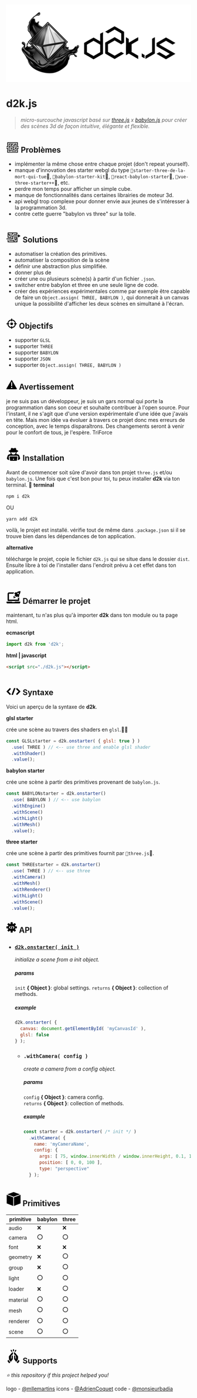 <img src="../images/d2k-logo-standard.png"/>

# d2k.js <!-- [![NPM Package][npm]][npm-url] [![Build Size][build-size]][build-size-url] [![NPM Downloads][npm-downloads]][npmtrends-url] [![Dev Dependencies][dev-dependencies]][dev-dependencies-url]  -->

> *micro-surcouche javascript basé sur [three.js](https://threejs.org) x [babylon.js](https://www.babylonjs.com) pour créer des scènes 3d de façon intuitive, élégante et flexible.*

## <svg xmlns="http://www.w3.org/2000/svg" x="0px" y="0px" width="35" viewBox="0 -10 100 100"><polygon points="20,80 36.2,80 36.2,63.8 31,63.8 31,74.7 25.3,74.7 25.3,47.2 52.8,47.2 52.8,69 69,69 69,63.8 58.1,63.8  58.1,47.2 69,47.2 69,41.9 25.3,41.9 25.3,25.3 41.9,25.3 41.9,31 31,31 31,36.2 47.2,36.2 47.2,25.3 58.1,25.3 58.1,20 20,20"/><polygon points="80,80 80,20 63.8,20 63.8,31 52.8,31 52.8,36.2 69,36.2 69,25.3 74.7,25.3 74.7,52.8 63.8,52.8 63.8,58.1 74.7,58.1 74.7,74.7 47.2,74.7 47.2,52.8 31,52.8 31,58.1 41.9,58.1 41.9,80"/><polygon points="85.7,85.7 14.3,85.7 14.3,52.8 2.5,52.8 2.5,58.1 9.1,58.1 9.1,90.9 90.9,90.9 90.9,58.1 97.5,58.1 97.5,52.8 85.7,52.8"/><polygon points="90.9,41.9 90.9,9.1 9.1,9.1 9.1,41.9 2.5,41.9 2.5,47.2 14.3,47.2 14.3,14.3 85.7,14.3 85.7,47.2 97.5,47.2 97.5,41.9"/></svg> Problèmes

- implémenter la même chose entre chaque projet (don't repeat yourself).
- manque d'innovation des starter webgl du type `starter-three-de-la-mort-qui-tue`, `babylon-starter-kit`, `react-babylon-starter`, `vue-three-starter++`, etc.
- perdre mon temps pour afficher un simple cube.
- manque de fonctionnalités dans certaines librairies de moteur 3d.
- api webgl trop complexe pour donner envie aux jeunes de s'intéresser à la programmation 3d.
- contre cette guerre "babylon vs three" sur la toile.

## <svg xmlns="http://www.w3.org/2000/svg" width="40" x="0px" y="0px" viewBox="0 -15 100 100"><polygon points="35.9,27.2 30.9,27.2 30.9,47.5 15.7,47.5 15.7,32.3 20.7,32.3 20.7,42.4 25.8,42.4 25.8,27.2 15.7,27.2 15.7,22.1 41,22.1 41,32.3 46.1,32.3 46.1,22.1 71.4,22.1 71.4,27.2 51.1,27.2 51.1,32.3 76.5,32.3 76.5,17.1 10.6,17.1 10.6,52.5 35.9,52.5"/><polygon points="51.1,52.5 71.4,52.5 71.4,57.6 51.1,57.6 51.1,62.7 61.3,62.7 61.3,72.8 66.3,72.8 66.3,62.7 71.4,62.7 71.4,77.9 56.2,77.9 56.2,67.7 20.7,67.7 20.7,72.8 51.1,72.8 51.1,77.9 15.7,77.9 15.7,67.7 10.6,67.7 10.6,82.9 76.5,82.9 76.5,47.5 51.1,47.5"/><polygon points="97.5,39.9 81.5,28.9 81.5,37.4 41,37.4 41,57.6 2.5,57.6 2.5,62.7 46.1,62.7 46.1,42.4 81.5,42.4 81.5,50.9"/></svg> Solutions

- automatiser la création des primitives.
- automatiser la composition de la scène
- définir une abstraction plus simplifiée.
- donner plus de
- créer une ou plusieurs scène(s) à partir d'un fichier `.json`.
- switcher entre babylon et three en une seule ligne de code.
- créer des expériences expérimentales comme par exemple être capable de faire un `Object.assign( THREE, BABYLON )`, qui donnerait à un canvas unique la possibilité d'afficher les deux scènes en simultané à l'écran.

## <svg xmlns="http://www.w3.org/2000/svg" version="1.1" x="0px" y="0px" width="30" viewBox="0 -5 100 100"><circle cx="50" cy="50" r="12"/><path d="M93.3,45.8h-4.9c-2-17.9-16.2-32.2-34.1-34.1V6.7c0-2.3-1.9-4.2-4.2-4.2c-2.3,0-4.2,1.9-4.2,4.2v4.9 c-17.9,2-32.2,16.2-34.1,34.1H6.7c-2.3,0-4.2,1.9-4.2,4.2c0,2.3,1.9,4.2,4.2,4.2h4.9c2,17.9,16.2,32.2,34.1,34.1v4.9 c0,2.3,1.9,4.2,4.2,4.2c2.3,0,4.2-1.9,4.2-4.2v-4.9c17.9-2,32.2-16.2,34.1-34.1h4.9c2.3,0,4.2-1.9,4.2-4.2 C97.5,47.7,95.6,45.8,93.3,45.8z M54.2,79.8v-4.3c0-2.3-1.9-4.2-4.2-4.2c-2.3,0-4.2,1.9-4.2,4.2v4.3 c-13.2-1.9-23.7-12.3-25.6-25.6h4.3c2.3,0,4.2-1.9,4.2-4.2c0-2.3-1.9-4.2-4.2-4.2h-4.3c1.9-13.2,12.3-23.7,25.6-25.6v4.3 c0,2.3,1.9,4.2,4.2,4.2c2.3,0,4.2-1.9,4.2-4.2v-4.3c13.2,1.9,23.7,12.3,25.6,25.6h-4.3c-2.3,0-4.2,1.9-4.2,4.2 c0,2.3,1.9,4.2,4.2,4.2h4.3C77.9,67.5,67.5,77.9,54.2,79.8z"/></svg> Objectifs

- supporter `GLSL`
- supporter `THREE`
- supporter `BABYLON` 
- supporter `JSON`
- supporter `Object.assign( THREE, BABYLON )`

## <svg xmlns="http://www.w3.org/2000/svg" version="1.1" x="0px" y="0px" width="30" viewBox="0 -5 100 100"><path d="M96.9,85L53.8,10.6c-1.7-2.9-5.8-2.9-7.5,0L3.1,85c-1.7,2.9,0.4,6.5,3.8,6.5h86.3C96.5,91.6,98.6,87.9,96.9,85z M46,31.3 c0-2.2,1.8-4,4-4s4,1.8,4,4v28.5c0,2.2-1.8,4-4,4s-4-1.8-4-4V31.3z M50,81.2c-3.2,0-5.8-2.6-5.8-5.8c0-3.2,2.6-5.8,5.8-5.8 s5.8,2.6,5.8,5.8C55.8,78.6,53.2,81.2,50,81.2z"/></svg> Avertissement

je ne suis pas un développeur, je suis un gars normal qui porte la programmation dans son coeur et souhaite contribuer à l'open source. Pour l'instant, il ne s'agit que d'une version expérimentale d'une idée que j'avais en tête. Mais mon idée va évoluer à travers ce projet donc mes erreurs de conception, avec le temps disparaîtrons. Des changements seront à venir pour le confort de tous, je l'espère. TriForce

## <svg xmlns="http://www.w3.org/2000/svg" x="0px" y="0px" width="40" viewBox="0 -10 100 100"><path d="M94.3,69.4l-4.7-14c-1.4-4.2-4.7-7.4-8.9-8.8l-12.5-4c2.1-3.3,3.4-7.3,3.4-11.5c0-0.1,0-0.1,0-0.2 c6.8-1.7,11.1-4.1,11.1-6.9c0-2.9-5-5.5-12.7-7.2l-2.5-9.9c-0.8-3.3-4.3-5.2-7.4-4.1l-8.3,2.7c-1.2,0.4-2.5,0.4-3.6,0l-8.3-2.7 c-3.2-1.1-6.6,0.9-7.4,4.1L30,16.8c-7.7,1.7-12.7,4.3-12.7,7.2c0,2.7,4.3,5.2,11.1,6.9c0,0.1,0,0.1,0,0.2c0,4.3,1.3,8.2,3.4,11.5 l-12.5,4c-4.2,1.4-7.5,4.6-8.9,8.8l-4.7,14c-2,5.9,1.5,12.3,7.7,13.6l7.7,1.7l-3.3-19.4c-0.4-2.5,0.3-5,1.9-6.9 c1.6-1.9,4-3,6.5-3h47.9c2.5,0,4.9,1.1,6.5,3c1.6,1.9,2.3,4.4,1.9,6.9L79,84.8l7.7-1.7C92.8,81.7,96.3,75.3,94.3,69.4z M50,47.1 c-8.6,0-15.6-6.7-16-15.1c4.7,0.8,10.2,1.2,16,1.2c5.8,0,11.3-0.4,16-1.2C65.6,40.4,58.6,47.1,50,47.1z"/><path d="M73.9,60.9H26.1c-1.9,0-3.3,1.7-3,3.5L28.2,95c0.2,1.5,1.5,2.5,3,2.5h37.6c1.5,0,2.7-1.1,3-2.5l5.1-30.5 C77.2,62.6,75.8,60.9,73.9,60.9z M50,82.9c-2.1,0-3.7-1.7-3.7-3.7c0-2.1,1.7-3.7,3.7-3.7c2.1,0,3.7,1.7,3.7,3.7 C53.7,81.3,52.1,82.9,50,82.9z"/></svg> Installation

Avant de commencer soit sûre d'avoir dans ton projet `three.js` et/ou `babylon.js`. Une fois que c'est bon pour toi, tu peux installer **d2k** via ton terminal.

**terminal**

```sh
npm i d2k
```

OU

```sh
yarn add d2k
```

voilà, le projet est installé. vérifie tout de même dans `.package.json` si il se trouve bien dans les dépendances de ton application.

**alternative**

télécharge le projet, copie le fichier `d2k.js` qui se situe dans le dossier `dist`. Ensuite libre à toi de l'installer dans l'endroit prévu à cet effet dans ton application.

## <svg xmlns="http://www.w3.org/2000/svg" width="40" version="1.1" x="0px" y="0px" viewBox="0 -30 100 125" x="0" y="0"><path d="M95.7,79.9H59.4c-0.2,0-0.4,0.2-0.4,0.4v1.4c0,0.9-0.7,1.6-1.6,1.6H41.6c-0.9,0-1.7-0.8-1.7-1.7v-1.4 c0-0.2-0.2-0.4-0.4-0.4H3.1c-0.3,0-0.6,0.3-0.6,0.6v6c0,2.9,2.3,5.2,5.2,5.2h83.4c2.9,0,5.2-2.3,5.2-5.2v-6 C96.3,80.2,96,79.9,95.7,79.9z"/><path d="M14.3,75.6h70.2c2.5,0,4.6-2,4.6-4.6V50.4l-4.4,3.8c-1.2,1-2.7,1.5-4.2,1.5c-0.2,0-0.3,0-0.5,0v10.7H18.9V27.1 c0-0.5,0.4-0.9,0.9-0.9h30.3c-0.2-1.8,0.3-3.7,1.5-5.1l3.4-4H19.8c-5.5,0-10,4.5-10,10V71C9.7,73.5,11.8,75.6,14.3,75.6z"/><path d="M56.1,26.8l6,2.2c-1.7,2.7-2.8,5.1-3.5,6.6c-0.5,1.1-0.3,2.3,0.6,3.1l8,8c0.8,0.8,2.1,1,3.1,0.6c1.5-0.7,3.8-1.8,6.6-3.5 l2.2,6c0.4,1,1.6,1.3,2.4,0.6l5.6-4.8c2.4-2.1,3.3-5.4,2.2-8.5l-1-2.7c7.6-8.6,9.5-20.9,9.3-24.6c0-0.4-0.2-0.8-0.4-1 c-0.3-0.3-0.6-0.4-1-0.4C92.3,8.1,80,10,71.4,17.6l-2.7-1c-3-1.1-6.4-0.2-8.5,2.2l-4.8,5.6C54.8,25.2,55.1,26.4,56.1,26.8z M78.2,20.9c1.8-1.8,4.8-1.8,6.6,0c1.8,1.8,1.8,4.8,0,6.6c-1.8,1.8-4.8,1.8-6.6,0C76.4,25.7,76.4,22.8,78.2,20.9z"/><path d="M50.9,56.2c0.1,0.8,1,1.1,1.6,0.6c1.9-1.5,4.4-1.7,7-2.2c1.9-0.4,5-2.1,5.7-4.9c-0.2-0.2-0.4-0.3-0.6-0.5l-1.9-1.9 c-0.5,0.8-1.5,1.3-2.1,1.4c-1.1,0.2-2.2,0.3-3,1c-0.3,0.2-0.6,0.1-0.7-0.3c-0.2-1,0.1-2,0.5-2.7c-0.2,0-0.4,0-0.5,0.1 c-0.4,0.2-0.7-0.1-0.6-0.5c0.3-1.1,1-2.6,2.2-3.3l-1.9-1.9c-0.1-0.1-0.2-0.2-0.3-0.4c-3.7,0.8-6.1,5.2-6.9,8.2 c-0.2,0.9,0.7,1.5,1.5,1.1c0.4-0.2,0.8-0.3,1.3-0.3C51.2,51.4,50.5,53.9,50.9,56.2z"/></svg> Démarrer le projet

maintenant, tu n'as plus qu'à importer **d2k** dans ton module ou ta page html.

**ecmascript**

```js
import d2k from 'd2k';
```

**html | javascript**

```html
<script src="./d2k.js"></script>
```

## <svg xmlns="http://www.w3.org/2000/svg" x="0px" y="0px" width="40" viewBox="0 -25 100 100"><path d="M62.9,29.2L47,71.9c-0.2,0.6-0.8,1-1.5,1h-7c-1.1,0-1.9-1.1-1.5-2.2L53,28.1c0.2-0.6,0.8-1,1.5-1h7 C62.6,27.1,63.3,28.2,62.9,29.2z"/><path d="M24.8,73L3,51.1c-0.6-0.6-0.6-1.7,0-2.3L24.8,27c0.6-0.6,1.6-0.6,2.3,0l4.6,4.6c0.6,0.6,0.6,1.6,0,2.3L15.6,50l16.1,16.1 c0.6,0.6,0.6,1.6,0,2.3L27.1,73C26.5,73.6,25.5,73.6,24.8,73z"/><path d="M72.9,73l-4.6-4.6c-0.6-0.6-0.6-1.6,0-2.3L84.4,50L68.3,33.9c-0.6-0.6-0.6-1.6,0-2.3l4.6-4.6c0.6-0.6,1.6-0.6,2.3,0 L97,48.9c0.6,0.6,0.6,1.7,0,2.3L75.2,73C74.5,73.6,73.5,73.6,72.9,73z"/></svg> Syntaxe

Voici un aperçu de la syntaxe de **d2k**.

**glsl starter**

crée une scène au travers des shaders en `glsl`.

```js
const GLSLstarter = d2k.onstarter( { glsl: true } )
  .use( THREE ) // <-- use three and enable glsl shader
  .withShader()
  .value();
```

**babylon starter**

crée une scène à partir des primitives provenant de `babylon.js`.

```js
const BABYLONstarter = d2k.onstarter()
  .use( BABYLON ) // <-- use babylon
  .withEngine()
  .withScene()
  .withLight()
  .withMesh()
  .value();
```

**three starter**

crée une scène à partir des primitives fournit par `three.js`.
```js
const THREEstarter = d2k.onstarter()
  .use( THREE ) // <-- use three
  .withCamera()
  .withMesh()
  .withRenderer()
  .withLight()
  .withScene()
  .value();
```

## <svg xmlns="http://www.w3.org/2000/svg" x="0px" y="0px" width="30" viewBox="0 0 100 100"><path d="M94.2,41.2L82.3,40c-0.4,0-0.8-0.3-0.9-0.7c-0.5-1.3-1-2.6-1.6-3.9c-0.2-0.4-0.1-0.8,0.1-1.2l7.5-9.2 c1.2-1.5,1.1-3.6-0.3-5L80,12.8c-1.3-1.3-3.5-1.5-5-0.3l-9.2,7.5c-0.3,0.3-0.8,0.3-1.2,0.1c-1.3-0.6-2.5-1.2-3.9-1.6 c-0.4-0.1-0.7-0.5-0.7-0.9L58.8,5.8c-0.2-1.9-1.8-3.3-3.7-3.3H44.9c-1.9,0-3.5,1.4-3.7,3.3L40,17.7c0,0.4-0.3,0.8-0.7,0.9 c-1.3,0.5-2.6,1-3.9,1.6c-0.4,0.2-0.8,0.1-1.2-0.1L25,12.6c-1.5-1.2-3.6-1.1-5,0.3L12.8,20c-1.3,1.3-1.5,3.5-0.3,5l7.5,9.2 c0.3,0.3,0.3,0.8,0.1,1.2c-0.6,1.3-1.2,2.5-1.6,3.9c-0.1,0.4-0.5,0.7-0.9,0.7L5.8,41.2c-1.9,0.2-3.3,1.8-3.3,3.7v10.2 c0,1.9,1.4,3.5,3.3,3.7L17.7,60c0.4,0,0.8,0.3,0.9,0.7c0.5,1.3,1,2.6,1.6,3.9c0.2,0.4,0.1,0.8-0.1,1.2L12.6,75 c-1.2,1.5-1.1,3.6,0.3,5l7.2,7.2c1.3,1.3,3.5,1.5,5,0.3l9.2-7.5c0.3-0.3,0.8-0.3,1.2-0.1c1.3,0.6,2.5,1.2,3.9,1.6 c0.4,0.1,0.7,0.5,0.7,0.9l1.2,11.8c0.2,1.9,1.8,3.3,3.7,3.3h10.2c1.9,0,3.5-1.4,3.7-3.3L60,82.3c0-0.4,0.3-0.8,0.7-0.9 c1.3-0.5,2.6-1,3.9-1.6c0.4-0.2,0.8-0.1,1.2,0.1l9.2,7.5c1.5,1.2,3.6,1.1,5-0.3l7.2-7.2c1.3-1.3,1.5-3.5,0.3-5l-7.5-9.2 c-0.3-0.3-0.3-0.8-0.1-1.2c0.6-1.3,1.2-2.5,1.6-3.9c0.1-0.4,0.5-0.7,0.9-0.7l11.8-1.2c1.9-0.2,3.3-1.8,3.3-3.7V44.9 C97.5,43,96.1,41.4,94.2,41.2z M39.8,57.6c0.6,0.6,0.5,1.5-0.1,2.1l-2.2,2.1c-0.3,0.3-0.6,0.4-1,0.4c0,0,0,0,0,0 c-0.4,0-0.8-0.2-1-0.5L25.3,51c-0.5-0.6-0.5-1.5,0-2l10.1-10.7c0.3-0.3,0.6-0.5,1-0.5c0,0,0,0,0,0c0.4,0,0.7,0.1,1,0.4l2.2,2.1 c0.6,0.6,0.6,1.5,0.1,2.1L32.6,50L39.8,57.6z M56,38.8l-6.1,24c-0.1,0.4-0.3,0.7-0.7,0.9c-0.2,0.1-0.5,0.2-0.8,0.2 c-0.1,0-0.2,0-0.4,0l-3-0.8c-0.4-0.1-0.7-0.3-0.9-0.7C44,62,43.9,61.6,44,61.2l6.1-24c0.1-0.4,0.3-0.7,0.7-0.9s0.8-0.3,1.1-0.2 l3,0.8C55.7,37.1,56.2,38,56,38.8z M74.7,51L64.6,61.7c-0.3,0.3-0.6,0.5-1,0.5c0,0,0,0,0,0c-0.4,0-0.7-0.1-1-0.4l-2.2-2.1 c-0.3-0.3-0.5-0.6-0.5-1c0-0.4,0.1-0.8,0.4-1.1l7.1-7.6l-7.1-7.6c-0.3-0.3-0.4-0.7-0.4-1.1c0-0.4,0.2-0.8,0.5-1l2.2-2.1 c0.6-0.6,1.5-0.5,2.1,0.1L74.7,49C75.3,49.5,75.3,50.4,74.7,51z"/></svg> API

- ### <a name="onstarter"></a>[`d2k.onstarter( init )`](https://github.com/monsieurbadia/d2k.js/blob/master/src/starter/starter.js)

  *initialize a scene from a init object.*

  ##### params

  `init` **{ Object }**: global settings.
  `returns` **{ Object }**: collection of methods. 

  ##### example

  ```js
  d2k.onstarter( {
    canvas: document.getElementById( 'myCanvasId' ),
    glsl: false
  } );
  ```

  - ### `.withCamera( config )`

    *create a camera from a config object.*

    ##### params

    `config` **{ Object }**: camera config.  
    `returns` **{ Object }**: collection of methods. 

    ##### example

    ```js
    const starter = d2k.onstarter( /* init */ )
      .withCamera( {
        name: 'myCameraName',
        config: {
          args: [ 75, window.innerWidth / window.innerHeight, 0.1, 1000 ],
          position: [ 0, 0, 100 ],
          type: "perspective"
      } );
    ```

## <svg version="1.1" x="0px" y="0px" width="40" viewBox="-950 930 100 120"><g><polygon points="-896.6,989.8 -896.6,1048.5 -851.8,1031.2 -851.8,972.6"/><polygon points="-946.2,1031.2 -901.4,1048.5 -901.4,989.8 -946.2,972.6"/><polygon points="-899,953.5 -941.8,969.2 -899,985.6 -856.2,969.2"/></g></svg> Primitives

primitive         | babylon | three    |
------------------|---------|----------|
audio             | ❌      | ❌       |
camera            | ⭕      | ⭕       |
font              | ❌      | ❌       |
geometry          | ❌      | ⭕       |
group             | ❌      | ⭕       |
light             | ⭕      | ⭕       |
loader            | ❌      | ⭕       |
material          | ⭕      | ⭕       |
mesh              | ⭕      | ⭕       |
renderer          | ⭕      | ⭕       |
scene             | ⭕      | ⭕       |

## <svg x="0px" y="0px" width="40" viewBox="0 0 100 100"><path d="M5273.1,2400.1v-2c0-2.8-5-4-9.7-4s-9.7,1.3-9.7,4v2c0,1.8,0.7,3.6,2,4.9l5,4.9c0.3,0.3,0.4,0.6,0.4,1v6.4 c0,0.4,0.2,0.7,0.6,0.8l2.9,0.9c0.5,0.1,1-0.2,1-0.8v-7.2c0-0.4,0.2-0.7,0.4-1l5.1-5C5272.4,2403.7,5273.1,2401.9,5273.1,2400.1z M5263.4,2400c-4.8,0-7.4-1.3-7.5-1.8v0c0.1-0.5,2.7-1.8,7.5-1.8c4.8,0,7.3,1.3,7.5,1.8C5270.7,2398.7,5268.2,2400,5263.4,2400z"/><path d="M5268.4,2410.3c-0.6,0-1,0.4-1,1c0,0.6,0.4,1,1,1h4.3c0.6,0,1-0.4,1-1c0-0.6-0.4-1-1-1H5268.4z"/><path d="M5272.7,2413.7h-4.3c-0.6,0-1,0.4-1,1c0,0.6,0.4,1,1,1h4.3c0.6,0,1-0.4,1-1C5273.7,2414.1,5273.3,2413.7,5272.7,2413.7z"/><path d="M5272.7,2417h-4.3c-0.6,0-1,0.4-1,1c0,0.6,0.4,1,1,1h4.3c0.6,0,1-0.4,1-1C5273.7,2417.5,5273.3,2417,5272.7,2417z"/><path d="M53.7,13.1V6.2c0-2.1-1.7-3.7-3.7-3.7c-2.1,0-3.7,1.7-3.7,3.7v6.9c0,2.1,1.7,3.7,3.7,3.7C52.1,16.9,53.7,15.2,53.7,13.1z"/><path d="M34.7,18.2c0.7,1.2,1.9,1.9,3.2,1.9c0.7,0,1.3-0.2,1.9-0.5c1.8-1,2.4-3.3,1.4-5.1l-3.4-6c-1-1.8-3.3-2.4-5.1-1.4 c-0.9,0.5-1.5,1.3-1.7,2.3c-0.3,1-0.1,2,0.4,2.8L34.7,18.2z"/><path d="M60.2,19.6c0.6,0.3,1.2,0.5,1.9,0.5c1.3,0,2.6-0.7,3.2-1.9l3.4-6c0.5-0.9,0.6-1.9,0.4-2.8c-0.3-1-0.9-1.8-1.7-2.3 c-1.8-1-4.1-0.4-5.1,1.4l-3.4,6C57.8,16.2,58.4,18.5,60.2,19.6z"/><path d="M9.7,80.9c-0.8,0.5-1,1.6-0.4,2.4l9.4,13.5c0.5,0.8,1.6,1,2.4,0.4l7.2-5L16.9,75.9L9.7,80.9z"/><path d="M43.4,23.8c-1.1,0-2.2,0.5-2.9,1.4l-19.4,23c-1.8,2.2-2.8,5-2.6,7.8l0.9,16.3l11.9,17.1l12.2-15.6 c1.3-1.7,2.1-3.8,2.1-5.9l0.1-19.3c0-0.9-0.4-1.8-1-2.4c-0.7-0.6-1.5-1-2.4-1c-1.6,0-2.9,1.1-3.3,2.6l-0.2,0.8 c-1,4.1-1.7,8.4-2.1,12.6l-0.3,3.7c-0.1,1.1-1.1,2-2.2,1.9c-1.1-0.1-2-1.1-1.9-2.2l0.3-3.7c0.3-4.5,1.1-9,2.2-13.3l0.2-0.8 c0.8-3.3,3.8-5.6,7.2-5.7c0.3,0,0.6,0,0.9,0l4.2-11.9c0.5-1.4,0.2-3-0.9-4.1C45.6,24.2,44.6,23.8,43.4,23.8z"/><path d="M90.3,80.9l-7.2-5L71.8,92.2l7.2,5c0.8,0.5,1.8,0.3,2.4-0.4l9.4-13.5C91.3,82.5,91.1,81.4,90.3,80.9z"/><path d="M81.5,56.1c0.2-2.9-0.8-5.6-2.6-7.8l-19.4-23c-0.7-0.9-1.8-1.4-2.9-1.4c-1.1,0-2.2,0.4-3,1.2c-1.1,1.1-1.4,2.7-0.9,4.1 l4.2,11.9c0.3,0,0.6,0,0.9,0c3.4,0,6.4,2.4,7.2,5.7l0.2,0.8c1.1,4.4,1.8,8.8,2.2,13.3l0.3,3.7c0.1,1.1-0.8,2.1-1.9,2.2 c-1.1,0.1-2.1-0.8-2.2-1.9l-0.3-3.7c-0.3-4.2-1-8.5-2.1-12.6L61,47.7c-0.4-1.5-1.7-2.6-3.3-2.6c-0.9,0-1.8,0.3-2.4,1 c-0.6,0.6-1,1.5-1,2.4l0.1,19.3c0,2.1,0.7,4.3,2.1,5.9l12.2,15.6l11.9-17.1L81.5,56.1z"/></svg> Supports

*⭐️ this repository if this project helped you!*  

logo - [@mllemartins](https://twitter.com/mllemartins)
icons - [@AdrienCoquet](https://twitter.com/AdrienCoquet)
code - [@monsieurbadia](https://twitter.com/monsieurbadia)

[npm]: https://img.shields.io/npm/v/d2k
[npm-url]: https://www.npmjs.com/package/d2k
[build-size]: https://badgen.net/bundlephobia/minzip/d2k
[build-size-url]: https://bundlephobia.com/result?p=d2k
[npm-downloads]: https://img.shields.io/npm/dw/d2k
[npmtrends-url]: https://www.npmtrends.com/d2k
[dev-dependencies]: https://img.shields.io/david/dev/monsieurbadia/d2k.js
[dev-dependencies-url]: https://david-dm.org/monsieurbadia/d2k.js#info=devDependencies
